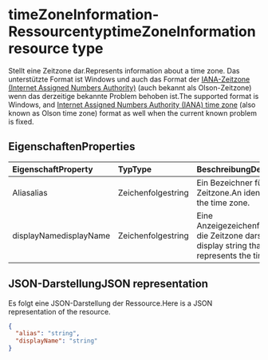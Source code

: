 # <a name="timezoneinformation-resource-type"></a><span data-ttu-id="88c1c-101">timeZoneInformation-Ressourcentyp</span><span class="sxs-lookup"><span data-stu-id="88c1c-101">timeZoneInformation resource type</span></span>


<span data-ttu-id="88c1c-102">Stellt eine Zeitzone dar.</span><span class="sxs-lookup"><span data-stu-id="88c1c-102">Represents information about a time zone.</span></span> <span data-ttu-id="88c1c-103">Das unterstützte Format ist Windows und auch das Format der [IANA-Zeitzone (Internet Assigned Numbers Authority)](http://www.iana.org/time-zones) (auch bekannt als Olson-Zeitzone) wenn das derzeitige bekannte Problem behoben ist.</span><span class="sxs-lookup"><span data-stu-id="88c1c-103">The supported format is Windows, and [Internet Assigned Numbers Authority (IANA) time zone](http://www.iana.org/time-zones) (also known as Olson time zone) format as well when the current known problem is fixed.</span></span>

## <a name="properties"></a><span data-ttu-id="88c1c-104">Eigenschaften</span><span class="sxs-lookup"><span data-stu-id="88c1c-104">Properties</span></span>
| <span data-ttu-id="88c1c-105">Eigenschaft</span><span class="sxs-lookup"><span data-stu-id="88c1c-105">Property</span></span>     | <span data-ttu-id="88c1c-106">Typ</span><span class="sxs-lookup"><span data-stu-id="88c1c-106">Type</span></span>   |<span data-ttu-id="88c1c-107">Beschreibung</span><span class="sxs-lookup"><span data-stu-id="88c1c-107">Description</span></span>|
|:---------------|:--------|:----------|
|<span data-ttu-id="88c1c-108">Alias</span><span class="sxs-lookup"><span data-stu-id="88c1c-108">alias</span></span>|<span data-ttu-id="88c1c-109">Zeichenfolge</span><span class="sxs-lookup"><span data-stu-id="88c1c-109">string</span></span>|<span data-ttu-id="88c1c-110">Ein Bezeichner für die Zeitzone.</span><span class="sxs-lookup"><span data-stu-id="88c1c-110">An identifier for the time zone.</span></span>|
|<span data-ttu-id="88c1c-111">displayName</span><span class="sxs-lookup"><span data-stu-id="88c1c-111">displayName</span></span>|<span data-ttu-id="88c1c-112">Zeichenfolge</span><span class="sxs-lookup"><span data-stu-id="88c1c-112">string</span></span>|<span data-ttu-id="88c1c-113">Eine Anzeigezeichenfolge, die die Zeitzone darstellt.</span><span class="sxs-lookup"><span data-stu-id="88c1c-113">A display string that represents the time zone.</span></span>|

## <a name="json-representation"></a><span data-ttu-id="88c1c-114">JSON-Darstellung</span><span class="sxs-lookup"><span data-stu-id="88c1c-114">JSON representation</span></span>

<span data-ttu-id="88c1c-115">Es folgt eine JSON-Darstellung der Ressource.</span><span class="sxs-lookup"><span data-stu-id="88c1c-115">Here is a JSON representation of the resource.</span></span>

<!-- {
  "blockType": "resource",
  "optionalProperties": [

  ],
  "@odata.type": "microsoft.graph.timeZoneInformation"
}-->

```json
{
  "alias": "string",
  "displayName": "string"
}

```

<!-- uuid: 8fcb5dbc-d5aa-4681-8e31-b001d5168d79
2015-10-25 14:57:30 UTC -->
<!-- {
  "type": "#page.annotation",
  "description": "timeZoneInformation resource",
  "keywords": "",
  "section": "documentation",
  "tocPath": ""
}-->